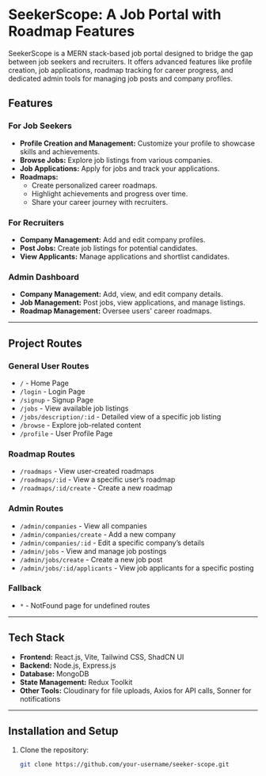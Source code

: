 # SeekerScope: A Job Portal with Roadmap Features

SeekerScope is a MERN stack-based job portal designed to bridge the gap between job seekers and recruiters. It offers advanced features like profile creation, job applications, roadmap tracking for career progress, and dedicated admin tools for managing job posts and company profiles.

## Features

### For Job Seekers
- **Profile Creation and Management:** Customize your profile to showcase skills and achievements.
- **Browse Jobs:** Explore job listings from various companies.
- **Job Applications:** Apply for jobs and track your applications.
- **Roadmaps:**
  - Create personalized career roadmaps.
  - Highlight achievements and progress over time.
  - Share your career journey with recruiters.

### For Recruiters
- **Company Management:** Add and edit company profiles.
- **Post Jobs:** Create job listings for potential candidates.
- **View Applicants:** Manage applications and shortlist candidates.

### Admin Dashboard
- **Company Management:** Add, view, and edit company details.
- **Job Management:** Post jobs, view applications, and manage listings.
- **Roadmap Management:** Oversee users' career roadmaps.

---

## Project Routes

### General User Routes
- `/` - Home Page
- `/login` - Login Page
- `/signup` - Signup Page
- `/jobs` - View available job listings
- `/jobs/description/:id` - Detailed view of a specific job listing
- `/browse` - Explore job-related content
- `/profile` - User Profile Page

### Roadmap Routes
- `/roadmaps` - View user-created roadmaps
- `/roadmaps/:id` - View a specific user’s roadmap
- `/roadmaps/:id/create` - Create a new roadmap

### Admin Routes
- `/admin/companies` - View all companies
- `/admin/companies/create` - Add a new company
- `/admin/companies/:id` - Edit a specific company’s details
- `/admin/jobs` - View and manage job postings
- `/admin/jobs/create` - Create a new job post
- `/admin/jobs/:id/applicants` - View job applicants for a specific posting

### Fallback
- `*` - NotFound page for undefined routes

---

## Tech Stack

- **Frontend:** React.js, Vite, Tailwind CSS, ShadCN UI
- **Backend:** Node.js, Express.js
- **Database:** MongoDB
- **State Management:** Redux Toolkit
- **Other Tools:** Cloudinary for file uploads, Axios for API calls, Sonner for notifications

---

## Installation and Setup

1. Clone the repository:
   ```bash
   git clone https://github.com/your-username/seeker-scope.git
